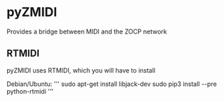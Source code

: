 pyZMIDI
=======

Provides a bridge between MIDI and the ZOCP network


RTMIDI
------
pyZMIDI uses RTMIDI, which you will have to install

Debian/Ubuntu:
'''
sudo apt-get install libjack-dev
sudo pip3 install --pre python-rtmidi
'''
